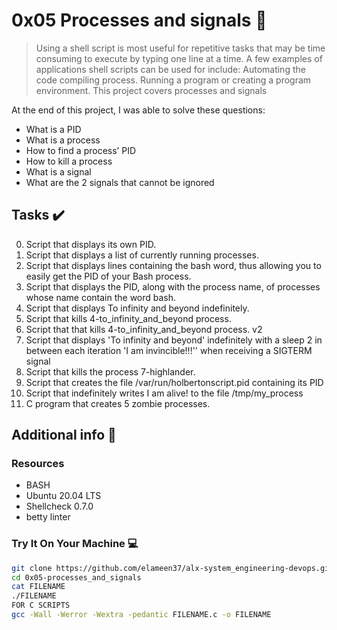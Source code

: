 # 0x05 Processes and signals :wrench:

> Using a shell script is most useful for repetitive tasks that may be time consuming to execute by typing one line at a time. A few examples of applications shell scripts can be used for include: Automating the code compiling process. Running a program or creating a program environment. This project covers processes and signals

At the end of this project, I was able to solve these questions:

* What is a PID
* What is a process
* How to find a process’ PID
* How to kill a process
* What is a signal
* What are the 2 signals that cannot be ignored

## Tasks :heavy_check_mark:

0. Script that displays its own PID.
1. Script that displays a list of currently running processes.
2. Script that displays lines containing the bash word, thus allowing you to easily get the PID of your Bash process.
3. Script that displays the PID, along with the process name, of processes whose name contain the word bash.
4. Script that displays To infinity and beyond indefinitely.
5. Script that kills 4-to_infinity_and_beyond process.
6. Script that that kills 4-to_infinity_and_beyond process. v2
7. Script that displays 'To infinity and beyond' indefinitely with a sleep 2 in between each iteration 'I am invincible!!!'' when receiving a SIGTERM signal
8. Script that kills the process 7-highlander.
9. Script that creates the file /var/run/holbertonscript.pid containing its PID
10. Script that indefinitely writes I am alive! to the file /tmp/my_process
11. C program that creates 5 zombie processes.





## Additional info :construction:
### Resources

- BASH
- Ubuntu 20.04 LTS 
- Shellcheck 0.7.0
- betty linter

### Try It On Your Machine :computer:
```bash
git clone https://github.com/elameen37/alx-system_engineering-devops.git
cd 0x05-processes_and_signals
cat FILENAME
./FILENAME
FOR C SCRIPTS
gcc -Wall -Werror -Wextra -pedantic FILENAME.c -o FILENAME
```
